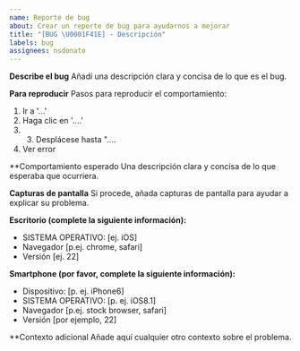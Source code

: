 ```yaml
---
name: Reporte de bug
about: Crear un reporte de bug para ayudarnos a mejorar
title: "[BUG \U0001F41E] - Descripción"
labels: bug
assignees: nsdonato
---
```


**Describe el bug**
Añadí una descripción clara y concisa de lo que es el bug.

**Para reproducir**
Pasos para reproducir el comportamiento:

1. Ir a '...'
2. Haga clic en '....'
3. 3. Desplácese hasta "....
4. Ver error

\*\*Comportamiento esperado
Una descripción clara y concisa de lo que esperaba que ocurriera.

**Capturas de pantalla**
Si procede, añada capturas de pantalla para ayudar a explicar su problema.

**Escritorio (complete la siguiente información):**

- SISTEMA OPERATIVO: [ej. iOS]
- Navegador [p.ej. chrome, safari]
- Versión [ej. 22]

**Smartphone (por favor, complete la siguiente información):**

- Dispositivo: [p. ej. iPhone6]
- SISTEMA OPERATIVO: [p. ej. iOS8.1]
- Navegador [p.ej. stock browser, safari]
- Versión [por ejemplo, 22]

\*\*Contexto adicional
Añade aquí cualquier otro contexto sobre el problema.
